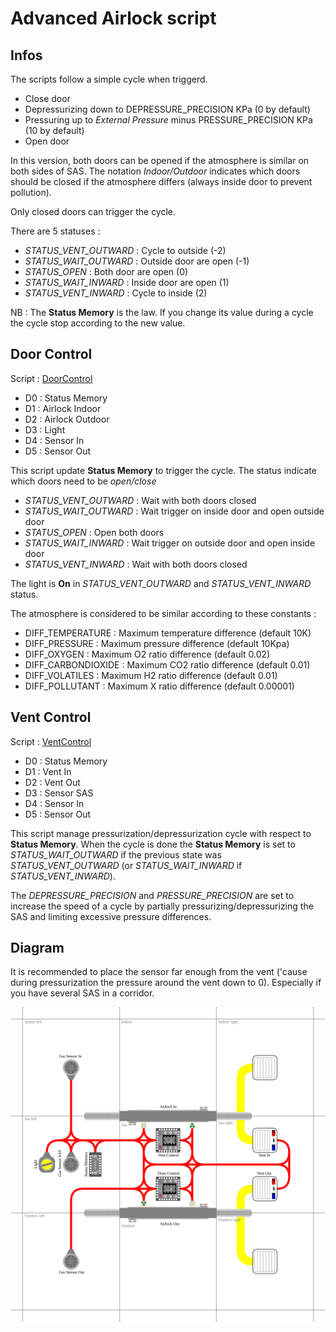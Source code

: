 # Advanced Airlock script

## Infos
The scripts follow a simple cycle when triggerd.
- Close door
- Depressurizing down to DEPRESSURE_PRECISION KPa (0 by default)
- Pressuring up to *External Pressure* minus PRESSURE_PRECISION KPa (10 by default)
- Open door

In this version, both doors can be opened if the atmosphere is similar on both sides of SAS. The notation *Indoor/Outdoor* indicates which doors should be closed if the atmosphere differs (always inside door to prevent pollution).

Only closed doors can trigger the cycle.

There are 5 statuses :
- *STATUS_VENT_OUTWARD* : Cycle to outside (-2)
- *STATUS_WAIT_OUTWARD* : Outside door are open (-1)
- *STATUS_OPEN* : Both door are open (0)
- *STATUS_WAIT_INWARD* : Inside door are open (1)
- *STATUS_VENT_INWARD* : Cycle to inside (2)

NB : The **Status Memory** is the law. If you change its value during a cycle the cycle stop according to the new value.

## Door Control
Script : [DoorControl](/Scripts/AdvancedAirlock/DoorControl)
- D0 : Status Memory
- D1 : Airlock Indoor
- D2 : Airlock Outdoor
- D3 : Light
- D4 : Sensor In
- D5 : Sensor Out

This script update **Status Memory** to trigger the cycle.
The status indicate which doors need to be *open/close*

- *STATUS_VENT_OUTWARD* : Wait with both doors closed
- *STATUS_WAIT_OUTWARD* : Wait trigger on inside door and open outside door
- *STATUS_OPEN* : Open both doors
- *STATUS_WAIT_INWARD* : Wait trigger on outside door and open inside door
- *STATUS_VENT_INWARD* : Wait with both doors closed

The light is **On** in *STATUS_VENT_OUTWARD* and *STATUS_VENT_INWARD* status.

The atmosphere is considered to be similar according to these constants :
- DIFF_TEMPERATURE : Maximum temperature difference (default 10K)
- DIFF_PRESSURE : Maximum pressure difference (default 10Kpa)
- DIFF_OXYGEN : Maximum O2 ratio difference (default 0.02)
- DIFF_CARBONDIOXIDE : Maximum CO2 ratio difference (default 0.01)
- DIFF_VOLATILES : Maximum H2 ratio difference (default 0.01)
- DIFF_POLLUTANT : Maximum X ratio difference (default 0.00001)

## Vent Control
Script : [VentControl](/Scripts/AdvancedAirlock/VentControl)
- D0 : Status Memory
- D1 : Vent In
- D2 : Vent Out
- D3 : Sensor SAS
- D4 : Sensor In
- D5 : Sensor Out

This script manage pressurization/depressurization cycle with respect to **Status Memory**.
When the cycle is done the **Status Memory** is set to *STATUS_WAIT_OUTWARD* if the previous state was *STATUS_VENT_OUTWARD* (or *STATUS_WAIT_INWARD* if *STATUS_VENT_INWARD*).

The *DEPRESSURE_PRECISION* and *PRESSURE_PRECISION* are set to increase the speed of a cycle by partially pressurizing/depressurizing the SAS and limiting excessive pressure differences.

## Diagram

It is recommended to place the sensor far enough from the vent ('cause during pressurization the pressure around the vent down to 0).
Especially if you have several SAS in a corridor.

![Airlock diagram](/Diagrams/Airlock.svg)
